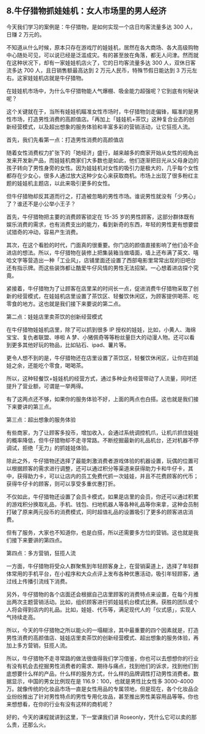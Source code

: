## 8.牛仔猎物抓娃娃机：女人市场里的男人经济
今天我们学习的案例是：牛仔猎物，是如何实现一个店日均客流量多达 300 人，日赚 2 万元的。 


不知道从什么时候，原本只存在游戏厅的娃娃机，居然在各大商场、各大高级购物中心随处可见，可以说已经是泛滥成灾。有的甚至放在角落，都无人问津。然而就在这种状况下，却有一家娃娃机店火了，它的日均客流量多达 300 人，双休日客流多达 700 人，且日销售额最高达到 2 万元人民币，特殊节假日能达到 3 万元左右。这家娃娃机店就是牛仔猎物。


在娃娃机市场中，为什么牛仔猎物能人气爆棚、吸金能力超强呢？它到底有何秘诀呢？ 


这个关键就在于，当所有娃娃机瞄准女性市场时，牛仔猎物剑走偏锋，瞄准的是男性市场，打造男性消费的高颜值店。「再加上「娃娃机+茶饮」这种复合业态的创新经营模式，以及超出想象的服务体验和丰富多彩的营销活动，让它狂揽人流。


首先，我们先看第一点：打造男性消费的高颜值店


随着女性消费权力扩张下的「她经济」盛行，越来越多的商家开始从女性的视角出发来开发新产品，而娃娃机商家们大多数也是如此，他们逐渐把目光从父母身边的孩子转向了男性身旁的女性。因为娃娃机对女性的吸引力是极大的，几乎每个女性都存在少女心，很多人通过放大这种少女心来获取商机。市场上出现了很多粉红主题的娃娃机主题店，以此来吸引更多的女性。


但牛仔猎物却反其道而行之，打造被忽略的男性市场。谁说男性就没有「少男心」了？谁还不是小公举小王子？


首先，牛仔猎物把主要的消费顾客锁定在 15-35 岁的男性顾客，这部分群体既有娱乐消费的需求，也有消费支出的能力，看到新奇的东西，年轻的男性更有想要尝试猎奇的冲动，容易产生消费。


其次，在这个看脸的时代，门面真的很重要。你门店的颜值直接影响了他们会不会进店的想法。所以，牛仔猎物在装修上把集装箱当做墙面，墙上还布满了英文、嘻哈文字等营造出一种「工业风」，店铺里面还设置了西部电影里常常出现的旧吧台还有指示牌。而这些装饰都让酷爱牛仔风情的男性无法招架。一心想着进店探个究竟。


紧接着，牛仔猎物为了让顾客在店里呆的时间长一点，促进消费牛仔猎物采取了创新的经营模式，在娃娃机店里设置了茶饮区、轻餐饮休闲区，为顾客提供喝茶、吃零食的地方。这也就是我们接下来要说的第二点。


第二点：娃娃店里卖茶饮的创新经营模式


在牛仔猎物娃娃机店里，除了可以抓到很多 IP 授权的娃娃，比如，小黄人、海绵宝宝、复仇者联盟、哆啦 A 梦、小猪佩奇等等粉丝量巨大的动漫人物。还可以看到更多其他好玩的物品，比如钻石、ipad、薯片等。


更令人想不到的是，牛仔猎物还在店里设置了茶饮区，轻餐饮休闲区，让你在抓娃娃之余，还能吃个零食，喝喝茶。


所以，这种轻餐饮+娃娃机的经营方式，通过多种业务经营带动了人流量，同时还提升了营业额，可谓是一举两得。


有了这两点还不够，如果你的服务体验不好，上面的两点也白搭。这也就是我们接下来要讲的第三点。


第三点：超出想象的服务体验


有些商家，为了让顾客多投币，增加收入，会通过系统调控机爪，让机爪抓住娃娃的概率降低，但牛仔猎物却不走寻常路。不断挖掘最新的礼品机台，还对机器不停调试，拒绝「无力」的抓娃娃体验。


除此之外，牛仔猎物还选择了最能刺激消费者游戏体验的机器设置，玩偶的位置可以根据顾客的需求进行调整，还可以通过积分等渠道来获得助力卡和牛仔卡，其中，获得助力卡，可以让店内的员工免费代抓一次娃娃，并且不花费顾客的代币；获得牛仔卡的顾客，则可以享受多重优惠打折。


不仅如此，牛仔猎物还设置了会员卡模式，如果是店里的会员，你还可以通过积累的游戏积分换取礼品，手机、钱包、扫地机器人等各种礼品等你来拿，这种会员制打破了原来两元投币的消费模式，同时超值礼品的设置吸引了更多的顾客进店消费。


但有了服务，大家也不知道你，也是白搭，所以还需要多方位的营销。这也就是我们接下来要讲的第四点。


第四点：多方营销，狂揽人流


一方面，牛仔猎物将受众人群聚焦到年轻顾客身上，在营销渠道上，选择了年轻群体常用的手机平台，在小程序和大众点评上发布各种优惠活动，吸引年轻顾客，通过线上传播引流线下消费。


另外，牛仔猎物的各个店面还会根据自己店里顾客的消费特点来设置，在每个月推出两次主题营销活动。比如，组织顾客进行抓娃娃机台模式比赛。获胜的团队或个人将会得到店内的礼品。比如，娃娃、代币等，满足现代人的「仪式感」，实现人气持续走高。


所以，今天的牛仔猎物之所以能火的一塌糊涂，其中最重要的四个因素就是，打造男性消费的高颜值店、娃娃店里卖茶饮的创新经营模式、超出想象的服务体验，再加上多方营销，狂揽人流。


所以，牛仔猎物不走寻常路的做法很值得我们学习借鉴，你也可以去想想你的行业有没有机会去挖掘男性消费者的需求、期待与痛点，找到他们的诉求，找到他们到底想要什么样的产品，什么样的服务方式，什么样的品牌调性打动男性消费者。数据显示，中国的男女比例现在是 116.9：100，也就是男性比女性多 3000-4000 万。就像传统的化妆品市场一直是女性用品的专属领地，但是现在，各个化妆品企业纷纷推出了针对男性特点的男性专用化妆品，甚至推出男性美容用品等等。你也来想想看，在你的行业有没有这样的商机呢？


好的，今天的课程就讲到这里，下一堂课我们讲 Roseonly，凭什么它可以卖的那么贵，还那么火。

